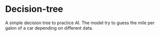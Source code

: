 # Decision-tree
A simple decision tree to practice AI. The model try to guess the mile per galon of a car depending on different data.
